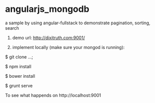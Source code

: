 angularjs_mongodb
=================

a sample by using angular-fullstack to demonstrate pagination, sorting, search

1. demo url:
http://dixitruth.com:9001/


2. implement locally (make sure your mongod is running):
 
 $ git clone ...;

 $ npm install
 
 $ bower install
 
 $ grunt serve

To see what happends on http://localhost:9001
